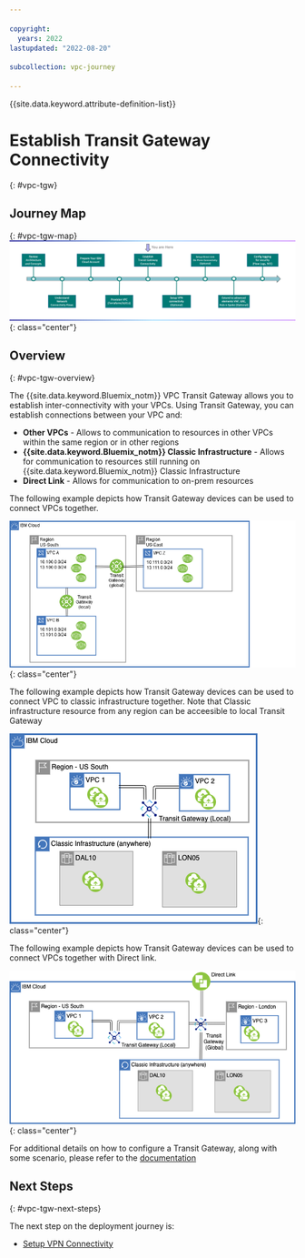 ```yaml
---

copyright:
  years: 2022
lastupdated: "2022-08-20"

subcollection: vpc-journey

---
```


{{site.data.keyword.attribute-definition-list}}

# Establish Transit Gateway Connectivity
{: #vpc-tgw}

## Journey Map
{: #vpc-tgw-map}
![Architecture](images/tgw/journey-map.png){: class="center"}


## Overview
{: #vpc-tgw-overview}

The {{site.data.keyword.Bluemix_notm}} VPC Transit Gateway allows you to establish inter-connectivity with your VPCs. Using Transit Gateway, you can establish connections between your VPC and:

- **Other VPCs** - Allows to communication to resources in other VPCs within the same region or in other regions
- **{{site.data.keyword.Bluemix_notm}} Classic Infrastructure** - Allows for communication to resources still running on {{site.data.keyword.Bluemix_notm}} Classic Infrastructure
- **Direct Link** - Allows for communication to on-prem resources

The following example depicts how Transit Gateway devices can be used to connect VPCs together.

   ![Architecture](images/tgw/tgw-arch-sample1.png){: class="center"}
   
The following example depicts how Transit Gateway devices can be used to connect VPC to classic infrastructure together. Note that Classic infrastructure resource from any region can be acceesible to local Transit Gateway

   ![tgw-classic](images/tgw/vpc-to-classic-tgw.png){: class="center"}
   
The following example depicts how Transit Gateway devices can be used to connect VPCs together with Direct link.

   ![tgw-directlink](images/tgw/directlink-tgw.png){: class="center"}
   
For additional details on how to configure a Transit Gateway, along with some scenario, please refer to the [documentation](https://{DomainName}/docs/transit-gateway?topic=transit-gateway-about)


## Next Steps
{: #vpc-tgw-next-steps}

The next step on the deployment journey is:

* [Setup VPN Connectivity](/docs/vpc-journey?topic=vpc-journey-vpc-vpn)
